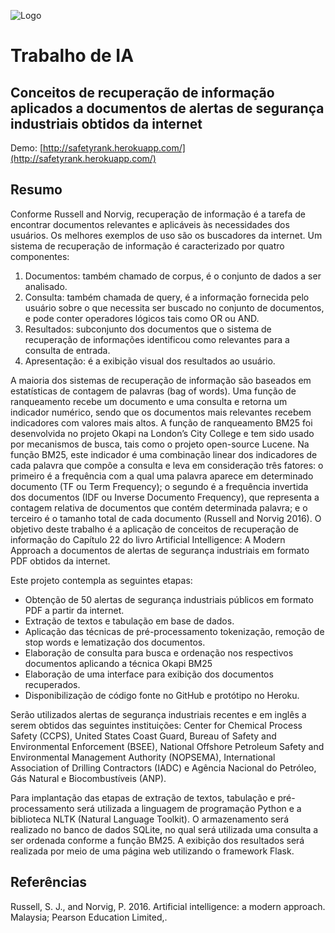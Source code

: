 ![Logo](https://jcconcursos.uol.com.br/media/_versions/orgao/brasao-ifes_sm.png)
# Trabalho de IA
## Conceitos de recuperação de informação aplicados a documentos de alertas de segurança industriais obtidos da internet
Demo: [http://safetyrank.herokuapp.com/](http://safetyrank.herokuapp.com/)

## Resumo
Conforme Russell and Norvig, recuperação de informação é a tarefa de encontrar documentos relevantes e aplicáveis às necessidades dos usuários. Os melhores exemplos de uso são os buscadores da internet. Um sistema de recuperação de informação é caracterizado por quatro componentes:
1. Documentos: também chamado de corpus, é o conjunto de dados a ser analisado.
2. Consulta: também chamada de query, é a informação fornecida pelo usuário sobre o que necessita ser buscado no conjunto de documentos, e pode conter operadores lógicos tais como OR ou AND.
3. Resultados: subconjunto dos documentos que o sistema de recuperação de informações identificou como relevantes para a consulta de entrada.
4. Apresentação: é a exibição visual dos resultados ao usuário.

A maioria dos sistemas de recuperação de informação são baseados em estatísticas de contagem de palavras (bag of words). Uma função de ranqueamento recebe um documento
e uma consulta e retorna um indicador numérico, sendo que os documentos mais relevantes recebem indicadores com valores mais altos. A função de ranqueamento BM25 foi
desenvolvida no projeto Okapi na London’s City College e tem sido usado por mecanismos de busca, tais como o projeto open-source Lucene. Na função BM25, este indicador é
uma combinação linear dos indicadores de cada palavra que compõe a consulta e leva em consideração três fatores: o primeiro é a frequência com a qual uma palavra aparece em determinado documento (TF ou Term Frequency); o segundo é a frequência invertida dos documentos (IDF ou Inverse Documento Frequency), que representa a contagem relativa de documentos que contém determinada palavra; e o terceiro é o tamanho total de cada documento (Russell and Norvig 2016).
O objetivo deste trabalho é a aplicação de conceitos de recuperação de informação do Capítulo 22 do livro Artificial Intelligence: A Modern Approach a documentos de alertas de segurança industriais em formato PDF obtidos da internet.

Este projeto contempla as seguintes etapas:
- Obtenção de 50 alertas de segurança industriais públicos em formato PDF a partir da internet.
- Extração de textos e tabulação em base de dados.
- Aplicação das técnicas de pré-processamento tokenização, remoção de stop words e lematização dos documentos.
- Elaboração de consulta para busca e ordenação nos respectivos documentos aplicando a técnica Okapi BM25
- Elaboração de uma interface para exibição dos documentos recuperados.
- Disponibilização de código fonte no GitHub e protótipo no Heroku.

Serão utilizados alertas de segurança industriais recentes e em inglês a serem obtidos das seguintes instituições: Center for Chemical Process Safety (CCPS), United States Coast Guard, Bureau of Safety and Environmental Enforcement (BSEE), National Offshore Petroleum Safety and Environmental Management Authority (NOPSEMA), International Association of Drilling Contractors (IADC) e Agência Nacional do Petróleo, Gás Natural e Biocombustíveis (ANP).

Para implantação das etapas de extração de textos, tabulação e pré-processamento será utilizada a linguagem de programação Python e a biblioteca NLTK (Natural Language Toolkit). O armazenamento será realizado no banco de dados SQLite, no qual será utilizada uma consulta a ser ordenada conforme a função BM25. A exibição dos resultados será realizada por meio de uma página web utilizando o framework Flask.

## Referências
Russell, S. J., and Norvig, P. 2016. Artificial intelligence: a modern approach. Malaysia; Pearson Education Limited,.